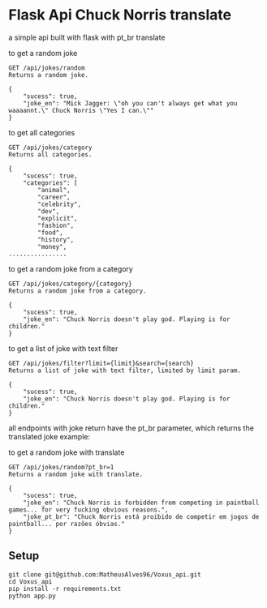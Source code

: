 # Flask Api Chuck Norris translate

a simple api built with flask with pt_br translate

to get a random joke

    GET /api/jokes/random
    Returns a random joke.
    
    {
        "sucess": true,
        "joke_en": "Mick Jagger: \"oh you can't always get what you waaaannt.\" Chuck Norris \"Yes I can.\""
    } 

to get all categories

    GET /api/jokes/category
    Returns all categories.
    
    {
        "sucess": true,
        "categories": [
            "animal",
            "career",
            "celebrity",
            "dev",
            "explicit",
            "fashion",
            "food",
            "history",
            "money",
    ................

to get a random joke from a category

    GET /api/jokes/category/{category}
    Returns a random joke from a category.
    
    {
        "sucess": true,
        "joke_en": "Chuck Norris doesn't play god. Playing is for children."
    }

to get a list of joke with text filter 

    GET /api/jokes/filter?limit={limit}&search={search}
    Returns a list of joke with text filter, limited by limit param.
    
    {
        "sucess": true,
        "joke_en": "Chuck Norris doesn't play god. Playing is for children."
    }

all endpoints with joke return have the pt_br parameter, which returns the translated joke
example:

to get a random joke with translate

    GET /api/jokes/random?pt_br=1
    Returns a random joke with translate.
    
    {
        "sucess": true,
        "joke_en": "Chuck Norris is forbidden from competing in paintball games... for very fucking obvious reasons.",
        "joke_pt_br": "Chuck Norris está proibido de competir em jogos de paintball... por razões óbvias."
    }

## Setup
``` 
git clone git@github.com:MatheusAlves96/Voxus_api.git
cd Voxus_api
pip install -r requirements.txt
python app.py
```